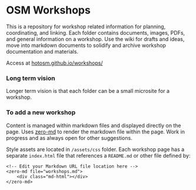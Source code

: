 # OSM Workshops

This is a repository for workshop related information for planning, coordinating, and linking. Each folder contains documents, images, PDFs, and general information on a workshop. Use the wiki for drafts and ideas, move into markdown documents to solidify and archive workshop documentation and materials.

Access at [hotosm.github.io/workshops/](https://hotosm.github.io/workshops/)

### Long term vision

Longer term vision is that each folder can be a small microsite for a workshop. 

### To add a new workshop

Content is managed within markdown files and displayed directly on the page. Uses [zero-md](https://zerodevx.github.io/zero-md/) to render the markdown file within the page. Work in progress and as always open for other suggestions.

Style assets are located in `/assets/css` folder. Each workshop page has a separate `index.html` file that references a `README.md` or other file defined by:

```
<!-- Edit your Markdown URL file location here -->
<zero-md file="workshops.md">
	<div class="md-html"></div>
</zero-md>
```
